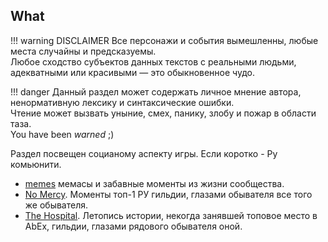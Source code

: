 What
----

!!! warning DISCLAIMER
    Все персонажи и события вымешленны, любые места случайны и предсказуемы.  
    Любое сходство субъектов данных текстов с реальными людьми, адекватными или красивыми — это обыкновенное чудо.  

!!! danger
    Данный раздел может содержать личное мнение автора, ненормативную лексику и синтаксические ошибки.  
    Чтение может вызвать уныние, смех, панику, злобу и пожар в области таза.  
    You have been _warned_ ;)

Раздел посвещен социаному аспекту игры.
Если коротко - Ру комьюнити.

- [memes](meme.md) мемасы и забавные моменты из жизни сообщества.
- [No Mercy](nm-respect.md). Моменты топ-1 РУ гильдии, глазами обывателя все того же обывателя.  
- [The Hospital](th-retirement.md). Летопись истории, некогда занявшей топовое место в AbEx, гильдии, глазами рядового обывателя оной.

